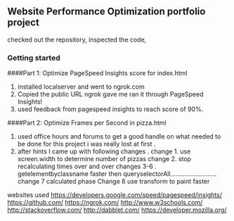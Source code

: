 ## Website Performance Optimization portfolio project
checked out the repository, inspected the code,

### Getting started


####Part 1: Optimize PageSpeed Insights score for index.html


1. installed localserver and went to ngrok.com 
2. Copied the public URL ngrok gave me ran it through
 PageSpeed Insights!
3. used feedback from pagespeed insights to reach score of 90%.


####Part 2: Optimize Frames per Second in pizza.html

1. used office hours and forums to get a good handle 
on what needed to be done for this project i was really lost 
at first .
2. after hints I came up with following changes .
change 1. use screen.width to determine number of pizzas
change 2. stop recalculating times over and over 
changes 3-6 . getelementbyclassname faster then queryselectorAll..........................  
change 7 calculated phase 
Change 8 use transform to paint faster



websites used 
https://developers.google.com/speed/pagespeed/insights/
https://github.com/
https://ngrok.com/
http://www.w3schools.com/
http://stackoverflow.com/
http://dabblet.com/
https://developer.mozilla.org/